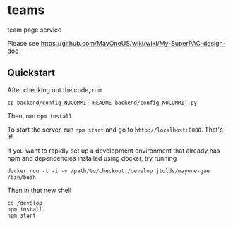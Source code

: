 # teams

team page service

Please see https://github.com/MayOneUS/wiki/wiki/My-SuperPAC-design-doc


## Quickstart

After checking out the code, run

    cp backend/config_NOCOMMIT_README backend/config_NOCOMMIT.py

Then, run `npm install`.

To start the server, run `npm start` and go to `http://localhost:8080`.
That's it!

If you want to rapidly set up a development environment that already has npm
and dependencies installed using docker, try running

    docker run -t -i -v /path/to/checkout:/develop jtolds/mayone-gae /bin/bash

Then in that new shell

    cd /develop
    npm install
    npm start
